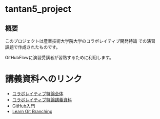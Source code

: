 # tantan5_project
## 概要
このプロジェクトは産業技術大学院大学のコラボレイティブ開発特論
での演習課題で作成されたものです。

GitHubFlowに演習受講者が習熟するために利用します。


# 講義資料へのリンク
- [コラボレイティブ特論全体](https://github.com/ychubachi/collaborative_development)
- [コラボレイティブ特論講義資料](https://github.com/ychubachi/collaborative_development/blob/master/slides/collaborative_development.org)
- [GitHub入門](https://github.com/ychubachi/github_practice/blob/master/github_practice-person_handout.org)
- [Learn Git Branching](http://k.swd.cc/learnGitBranching-ja/)
